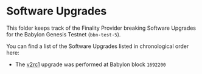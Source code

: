 # Software Upgrades

This folder keeps track of the Finality Provider breaking Software
Upgrades for the Babylon Genesis Testnet (`bbn-test-5`).

You can find a list of the Software Upgrades listed in chronological order here:
- The [v2rc1](./v2rc1/README.md) upgrade was performed at Babylon block
  `1692200`
